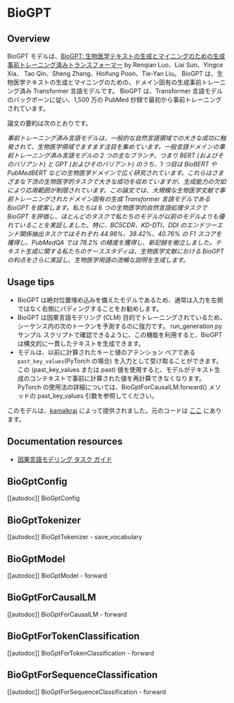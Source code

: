 <!--Copyright 2022 The HuggingFace Team. All rights reserved.

Licensed under the Apache License, Version 2.0 (the "License"); you may not use this file except in compliance with
the License. You may obtain a copy of the License at

http://www.apache.org/licenses/LICENSE-2.0

Unless required by applicable law or agreed to in writing, software distributed under the License is distributed on
an "AS IS" BASIS, WITHOUT WARRANTIES OR CONDITIONS OF ANY KIND, either express or implied. See the License for the
specific language governing permissions and limitations under the License.

⚠️ Note that this file is in Markdown but contain specific syntax for our doc-builder (similar to MDX) that may not be
rendered properly in your Markdown viewer.

-->

# BioGPT

## Overview

BioGPT モデルは、[BioGPT: 生物医学テキストの生成とマイニングのための生成事前トレーニング済みトランスフォーマー](https://academic.oup.com/bib/advance-article/doi/10.1093/bib/bbac409/6713511?guestAccessKey=a66d9b5d-4f83-4017-bb52-405815c907b9) by Renqian Luo、Liai Sun、Yingce Xia、 Tao Qin、Sheng Zhang、Hoifung Poon、Tie-Yan Liu。 BioGPT は、生物医学テキストの生成とマイニングのための、ドメイン固有の生成事前トレーニング済み Transformer 言語モデルです。 BioGPT は、Transformer 言語モデルのバックボーンに従い、1,500 万の PubMed 抄録で最初から事前トレーニングされています。

論文の要約は次のとおりです。

*事前トレーニング済み言語モデルは、一般的な自然言語領域での大きな成功に触発されて、生物医学領域でますます注目を集めています。一般言語ドメインの事前トレーニング済み言語モデルの 2 つの主なブランチ、つまり BERT (およびそのバリアント) と GPT (およびそのバリアント) のうち、1 つ目は BioBERT や PubMedBERT などの生物医学ドメインで広く研究されています。これらはさまざまな下流の生物医学的タスクで大きな成功を収めていますが、生成能力の欠如により応用範囲が制限されています。この論文では、大規模な生物医学文献で事前トレーニングされたドメイン固有の生成 Transformer 言語モデルである BioGPT を提案します。私たちは 6 つの生物医学的自然言語処理タスクで BioGPT を評価し、ほとんどのタスクで私たちのモデルが以前のモデルよりも優れていることを実証しました。特に、BC5CDR、KD-DTI、DDI のエンドツーエンド関係抽出タスクではそれぞれ 44.98%、38.42%、40.76% の F1 スコアを獲得し、PubMedQA では 78.2% の精度を獲得し、新記録を樹立しました。テキスト生成に関する私たちのケーススタディは、生物医学文献における BioGPT の利点をさらに実証し、生物医学用語の流暢な説明を生成します。*

## Usage tips

- BioGPT は絶対位置埋め込みを備えたモデルであるため、通常は入力を左側ではなく右側にパディングすることをお勧めします。
- BioGPT は因果言語モデリング (CLM) 目的でトレーニングされているため、シーケンス内の次のトークンを予測するのに強力です。 run_generation.py サンプル スクリプトで確認できるように、この機能を利用すると、BioGPT は構文的に一貫したテキストを生成できます。
- モデルは、以前に計算されたキーと値のアテンション ペアである`past_key_values`(PyTorch の場合) を入力として受け取ることができます。この (past_key_values または past) 値を使用すると、モデルがテキスト生成のコンテキストで事前に計算された値を再計算できなくなります。 PyTorch の使用法の詳細については、BioGptForCausalLM.forward() メソッドの past_key_values 引数を参照してください。

このモデルは、[kamalkraj](https://huggingface.co/kamalkraj) によって提供されました。元のコードは [ここ](https://github.com/microsoft/BioGPT) にあります。

## Documentation resources

- [因果言語モデリング タスク ガイド](../tasks/language_modeling)

## BioGptConfig

[[autodoc]] BioGptConfig


## BioGptTokenizer

[[autodoc]] BioGptTokenizer
    - save_vocabulary


## BioGptModel

[[autodoc]] BioGptModel
    - forward


## BioGptForCausalLM

[[autodoc]] BioGptForCausalLM
    - forward

    
## BioGptForTokenClassification

[[autodoc]] BioGptForTokenClassification
    - forward


## BioGptForSequenceClassification

[[autodoc]] BioGptForSequenceClassification
    - forward

    